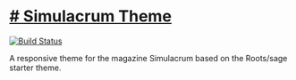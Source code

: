 # [# Simulacrum Theme](https://www.simulacrum.nl/)
[![Build Status](https://travis-ci.org/Zaturrby/simulacrum-sage.svg)](https://travis-ci.org/Zaturrby/simulacrum-sage)

A responsive theme for the magazine Simulacrum based on the Roots/sage starter theme.
